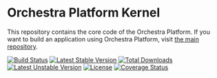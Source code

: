 Orchestra Platform Kernel
==============

This repository contains the core code of the Orchestra Platform. If you want to build an application using Orchestra Platform, visit [the main repository](https://github.com/orchestral/platform).

[![Build Status](https://travis-ci.org/orchestral/kernel.svg?branch=3.9)](https://travis-ci.org/orchestral/kernel)
[![Latest Stable Version](https://poser.pugx.org/orchestra/kernel/version)](https://packagist.org/packages/orchestra/kernel)
[![Total Downloads](https://poser.pugx.org/orchestra/kernel/downloads)](https://packagist.org/packages/orchestra/kernel)
[![Latest Unstable Version](https://poser.pugx.org/orchestra/kernel/v/unstable)](//packagist.org/packages/orchestra/kernel)
[![License](https://poser.pugx.org/orchestra/kernel/license)](https://packagist.org/packages/orchestra/kernel)
[![Coverage Status](https://coveralls.io/repos/github/orchestral/kernel/badge.svg?branch=3.9)](https://coveralls.io/github/orchestral/kernel?branch=3.9)
